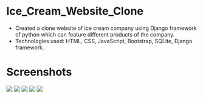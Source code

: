 # Ice_Cream_Website_Clone
<ul>
<li>Created a clone website of ice cream company using Django framework of python which can feature different products of the company.</li>
<li>Technologies used: HTML, CSS, JavaScript, Bootstrap, SQLite, Django framework.</li>
</ul>
<h1>Screenshots</h1>
<img src="https://github.com/Dhruvil03/Ice_Cream_Website_Clone/assets/90698427/f0537c9a-73f8-4e2c-b08e-03bf336bf924">
<img src="https://github.com/Dhruvil03/Ice_Cream_Website_Clone/assets/90698427/5df54f3e-b2bc-405c-8c4a-a4e000fc44c8">
<img src="https://github.com/Dhruvil03/Ice_Cream_Website_Clone/assets/90698427/8bff2abe-d433-48b7-bf55-88357265bc97">
<img src="https://github.com/Dhruvil03/Ice_Cream_Website_Clone/assets/90698427/88b1b61a-a900-495e-9f2f-69903818d76a">
<img src="![IC5](https://github.com/Dhruvil03/Ice_Cream_Website_Clone/assets/90698427/6537cd25-696b-4d7a-adca-62c7680f4117">




